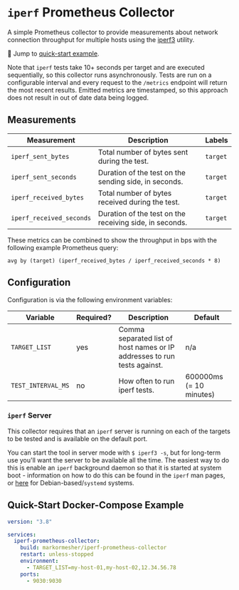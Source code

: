 # `iperf` Prometheus Collector

A simple Prometheus collector to provide measurements about network connection throughput for multiple hosts using the [iperf3](https://iperf.fr/) utility.

:rocket: Jump to [quick-start example](#quick-start-docker-compose-example).

Note that `iperf` tests take 10+ seconds per target and are executed sequentially, so this collector runs asynchronously. Tests are run on a configurable interval and every request to the `/metrics` endpoint will return the most recent results. Emitted metrics are timestamped, so this approach does not result in out of date data being logged.

## Measurements

| Measurement | Description | Labels
| --- | --- | --- |
| `iperf_sent_bytes` | Total number of bytes sent during the test. | `target` |
| `iperf_sent_seconds` | Duration of the test on the sending side, in seconds. | `target` |
| `iperf_received_bytes` | Total number of bytes received during the test. | `target` |
| `iperf_received_seconds` | Duration of the test on the receiving side, in seconds. | `target` |

These metrics can be combined to show the throughput in bps with the following example Prometheus query:

```
avg by (target) (iperf_received_bytes / iperf_received_seconds * 8)
```

## Configuration

Configuration is via the following environment variables:

| Variable | Required? | Description | Default
| --- | --- | --- | --- |
| `TARGET_LIST` | yes | Comma separated list of host names or IP addresses to run tests against. | n/a |
| `TEST_INTERVAL_MS` | no | How often to run iperf tests. | 600000ms (= 10 minutes) |

### `iperf` Server

This collector requires that an `iperf` server is running on each of the targets to be tested and is available on the default port.

You can start the tool in server mode with `$ iperf3 -s`, but for long-term use you'll want the server to be available all the time. The easiest way to do this is enable an `iperf` background daemon so that it is started at system boot - information on how to do this can be found in the `iperf` man pages, or [here](https://askubuntu.com/questions/1251443/start-iperdf3-deamon-at-startup) for Debian-based/`systemd` systems.

## Quick-Start Docker-Compose Example

```yaml
version: "3.8"

services:
  iperf-prometheus-collector:
    build: markormesher/iperf-prometheus-collector
    restart: unless-stopped
    environment:
      - TARGET_LIST=my-host-01,my-host-02,12.34.56.78
    ports:
      - 9030:9030
```
